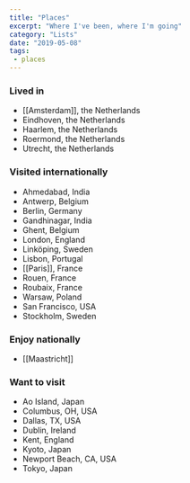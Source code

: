 ```yaml
---
title: "Places"
excerpt: "Where I've been, where I'm going"
category: "Lists"
date: "2019-05-08"
tags:
 - places
---
```


### Lived in
- [[Amsterdam]], the Netherlands 
- Eindhoven, the Netherlands 
- Haarlem, the Netherlands 
- Roermond, the Netherlands
- Utrecht, the Netherlands

### Visited internationally
- Ahmedabad, India
- Antwerp, Belgium
- Berlin, Germany
- Gandhinagar, India
- Ghent, Belgium
- London, England
- Linköping, Sweden
- Lisbon, Portugal
- [[Paris]], France
- Rouen, France
- Roubaix, France
- Warsaw, Poland
- San Francisco, USA
- Stockholm, Sweden

### Enjoy nationally
- [[Maastricht]]

### Want to visit 
- Ao Island, Japan
- Columbus, OH, USA
- Dallas, TX, USA  
- Dublin, Ireland
- Kent, England
- Kyoto, Japan
- Newport Beach, CA, USA
- Tokyo, Japan